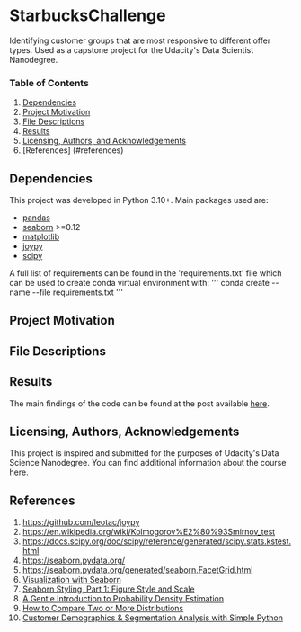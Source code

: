 # StarbucksChallenge
Identifying customer groups that are most responsive to different offer types. Used as a capstone project for the Udacity's Data Scientist Nanodegree.

### Table of Contents

1. [Dependencies](#dependencies)
2. [Project Motivation](#motivation)
3. [File Descriptions](#files)
4. [Results](#results)
5. [Licensing, Authors, and Acknowledgements](#licensing)
6. [References] (#references)

## Dependencies <a name="dependencies"></a>
This project was developed in Python 3.10+.
Main packages used are:
+ [pandas](https://pandas.pydata.org/docs/)
+ [seaborn](https://seaborn.pydata.org/index.html) >=0.12
+ [matplotlib](https://matplotlib.org/stable/index.html)
+ [joypy](https://github.com/leotac/joypy)
+ [scipy](https://docs.scipy.org/doc/scipy/) 

A full list of requirements can be found in the 'requirements.txt' file which can be used to create conda virtual environment with:
'''
conda create --name <env> --file requirements.txt
'''

## Project Motivation<a name="motivation"></a>


## File Descriptions<a name="files"></a>

## Results<a name="results"></a>
The main findings of the code can be found at the post available [here](https://medium.com/@ropopo/).

## Licensing, Authors, Acknowledgements<a name="licensing"></a>


This project is inspired and submitted for the purposes of Udacity's Data Science Nanodegree. You can find additional information about the course [here](https://udacity.com/course/data-scientist-nanodegree--nd025).

## References <a name="references"></a>
1. https://github.com/leotac/joypy
2. https://en.wikipedia.org/wiki/Kolmogorov%E2%80%93Smirnov_test
3. https://docs.scipy.org/doc/scipy/reference/generated/scipy.stats.kstest.html
4. https://seaborn.pydata.org/
5. https://seaborn.pydata.org/generated/seaborn.FacetGrid.html
6. [Visualization with Seaborn](https://jakevdp.github.io/PythonDataScienceHandbook/04.14-visualization-with-seaborn.html)
7. [Seaborn Styling, Part 1: Figure Style and Scale](https://www.codecademy.com/article/seaborn-design-i)
8. [A Gentle Introduction to Probability Density Estimation](https://machinelearningmastery.com/probability-density-estimation/)
9. [How to Compare Two or More Distributions](https://towardsdatascience.com/how-to-compare-two-or-more-distributions-9b06ee4d30bf)
10. [Customer Demographics & Segmentation Analysis with Simple Python](https://medium.com/analytics-vidhya/customer-demographics-segmentation-analysis-with-simple-python-cdd2e6d35f2e)
